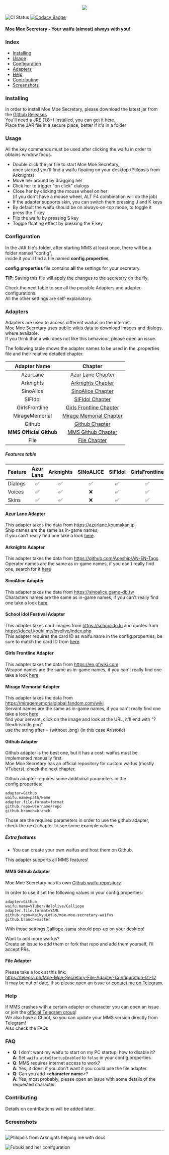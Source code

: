<p align="center">
  <img src="https://i.imgur.com/YM4Xd4o.png"/>
</p>

![CI Status](https://github.com/KaikyuDev/moe-moe-secretary/workflows/Java%20CI/badge.svg)
[![Codacy Badge](https://app.codacy.com/project/badge/Grade/c2a2976174b94b11ae748978a211c9b2)](https://www.codacy.com/manual/kaikyu.lotus/moe-moe-secretary?utm_source=github.com&amp;utm_medium=referral&amp;utm_content=KaikyuLotus/moe-moe-secretary&amp;utm_campaign=Badge_Grade)

#### Moe Moe Secretary - Your waifu (almost) always with you!

### Index
- [Installing](#installing)
- [Usage](#usage)
- [Configuration](#configuration)
- [Adapters](#adapters)
- [Help](#help)
- [Contributing](#contributing)
- [Screenshots](#screenshots)

### Installing
In order to install Moe Moe Secretary, please download the latest jar from the [Github Releases](TODO)\
You'll need a JRE (1.8+) installed, you can get it [here](https://adoptopenjdk.net/installation.html#x64_win-jre).\
Place the JAR file in a secure place, better if it's in a folder
 
### Usage
All the key commands must be used after clicking the waifu in order to obtains window focus.
- Double click the jar file to start Moe Moe Secretary,\
once started you'll find a waifu floating on your desktop (Ptilopsis from Arknights)
- Move her around by dragging her
- Click her to trigger "on click" dialogs
- Close her by clicking the mouse wheel on her\
(if you don't have a mouse wheel, ALT F4 combination will do the job)
- If the adapter supports skin, you can switch them pressing J and K keys
- By default the waifu should be on always-on-top mode, to toggle it press the T key
- Flip the waifu by pressing S key
- Toggle floating effect by pressing the F key

### Configuration
In the JAR file's folder, after starting MMS at least once, there will be a folder named "config",\
inside it you'll find a file named **config.properties**.

**config.properties** file contains **all** the settings for your secretary.

**TIP**: Saving this file will apply the changes to the secretary on the fly.

Check the next table to see all the possible Adapters and adapter-configurations.\
All the other settings are self-explanatory.

### Adapters
Adapters are used to access different waifus on the internet.\
Moe Moe Secretary uses public wikis data to download images and dialogs, where available.\
If you think that a wiki does not like this behaviour, please open an issue.

The following table shows the adapter names to be used in the .properties file and their relative detailed chapter.

| Adapter Name            | Chapter                                             | 
| :---:                   | :---:                                               |
| AzurLane                | [Azur Lane Chapter](#azur-lane-adapter)             |
| Arknights               | [Arknights Chapter](#arknights-adapter)             |
| SinoAlice               | [SinoAlice Chapter](#sinoalice-adapter)             |
| SIFIdol                 | [SIFIdol Chapter](#school-idol-festival-adapter)    |
| GirlsFrontline          | [Girls Frontline Chapter](#girls-frontline-adapter) |
| MirageMemorial          | [Mirage Memorial Chapter](#mirage-memorial-adapter) |
| Github                  | [Github Chapter](#github-adapter)                   |
| **MMS Official Github** | [MMS Github Chapter](#mms-github-adapter)           |
| File                    | [File Chapter](#file-adapter)                       |

##### Features table
| Feature | Azur Lane | Arknights | SINoALICE | SIFIdol | GirlsFrontline | MirageMemorial | 
| :---    | :---:     | :---:     | :---:     | :---:   | :---:          | :---:          |
| Dialogs |   ✅      |   ✅      |   ✅       |   ✅    |   ✅           |   ✅            |
| Voices  |   ✅      |   ✅      |   ❌       |   ✅    |   ✅           |   ❌            |
| Skins   |   ✅      |   ✅      |   ❌       |   ✅    |   ✅           |   ❌            |

#### Azur Lane Adapter
This adapter takes the data from https://azurlane.koumakan.jp \
Ship names are the same as in-game names,\
if you can't really find one take a look [here](https://azurlane.koumakan.jp/List_of_Ships).

#### Arknights Adapter
This adapter takes the data from https://github.com/Aceship/AN-EN-Tags \
Operator names are the same as in-game names, if you can't really find one, search for it [here](https://aceship.github.io/AN-EN-Tags/akhrchars.html?opname=Ptilopsis)

#### SinoAlice Adapter
This adapter takes the data from https://sinoalice.game-db.tw \
Characters names are the same as in-game names, if you can't really find one take a look [here](https://sinoalice.game-db.tw/characters/).

#### School Idol Festival Adapter
This adapter takes card images from https://schoolido.lu and quotes from https://decaf.kouhi.me/lovelive/index.php \
This adapter requires the card ID as waifu.name in the config.properties, be sure to match the card ID from [here](https://schoolido.lu/cards/).

#### Girls Frontline Adapter
This adapter takes the data from https://en.gfwiki.com \
Weapon names are the same as in-game names, if you can't really find one take a look [here](https://en.gfwiki.com/wiki/T-Doll_Index)

#### Mirage Memorial Adapter
This adapter takes the data from https://miragememorialglobal.fandom.com/wiki \
Servant names are the same as in-game names, if you can't really find one take a look [here](https://miragememorialglobal.fandom.com/wiki/Special:Images):\
find your servant, click on the image and look at the URL, it'll end with "?file=Aristotle.png"\
use the string after = (without .png) (in this case Aristotle)

#### Github Adapter
Github adapter is the best one, but it has a cost: waifus must be implemented manually first.\
Moe Moe Secretary has an official repository for custom waifus (mostly VTubers), check the next chapter.

Github adapter requires some additional parameters in the config.properties:
```properties
adapter=Github
waifu.name=path/Name
adapter.file.format=format
github.repo=Username/repo
github.branch=branch
```

Those are the required parameters in order to use the github adapter,\
check the next chapter to see some example values.

##### Extra features
- You can create your own waifus and host them on Github.

This adapter supports all MMS features!

#### MMS Github Adapter
Moe Moe Secretary has its own [Github waifu repository](https://github.com/KaikyuLotus/moe-moe-secretary-waifus).

In order to use it set the following values in your config.properties:
```properties
adapter=Github
waifu.name=VTuber/Hololive/Calliope
adapter.file.format=YAML
github.repo=KaikyuLotus/moe-moe-secretary-waifus
github.branch=master
```

With those settings [Calliope-sama](https://twitter.com/moricalliope) should pop-up on your desktop!

Want to add more waifus?\
Create an issue to add them or fork that repo and add them yourself, I'll accept PRs.

#### File Adapter
Please take a look at this link:\
https://telegra.ph/Moe-Moe-Secretary-File-Adapter-Configuration-01-12 \
It may be out of date, if so please open an issue or [contact me on Telegram](https://t.me/KaikyuLotus).

### Help
If MMS crashes with a certain adapter or character you can open an issue or join the [official Telegram group](https://t.me/joinchat/HQxrAhRw3k8Zznib57V5Uw)!\
We also have a CI bot, so you can update your MMS version directly from Telegram!\
Also check the FAQs

### FAQ
- **Q**: I don't want my waifu to start on my PC startup, how to disable it?\
**A**: Set `waifu.autoStartupEnabled` to `false` in your config.properties
- **Q**: MMS requires internet access to work?\
**A**: Yes, it does, if you don't want it you could use the file adapter.
- **Q**: Can you add <**character name**>?\
**A**: Yes, most probably, please open an issue with some details of the requested character.

### Contributing
Details on contributions will be added later.

### Screenshots

___

![Ptilopsis from Arknights helping me with docs](https://i.imgur.com/06BgCqI.jpg)

![Fubuki and her conifguration](https://i.imgur.com/0iVkBUC.jpg)
